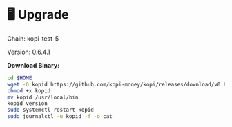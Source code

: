 # 🖥️ Upgrade

Chain: kopi-test-5

Version: 0.6.4.1

**Download Binary:**

```bash
cd $HOME
wget -O kopid https://github.com/kopi-money/kopi/releases/download/v0.6.4.1/kopid-v0.6.4.1-linux-amd64
chmod +x kopid
mv kopid /usr/local/bin
kopid version
sudo systemctl restart kopid
sudo journalctl -u kopid -f -o cat
```
